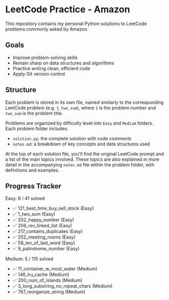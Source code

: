 # LeetCode Practice - Amazon

This repository contains my personal Python solutions to LeetCode problems commonly asked by Amazon.

## Goals

- Improve problem-solving skills
- Remain sharp on data structures and algorithms
- Practice writing clean, efficient code
- Apply Git version control

## Structure

Each problem is stored in its own file, named similarly to the corresponding LeetCode problem (e.g. `1_two_sum`), where `1` is the problem number and `two_sum` is the problem title.

Problems are organized by difficulty level into `Easy` and `Medium` folders.  
Each problem folder includes:

- `solution.py`: the complete solution with code comments
- `notes.md`: a breakdown of key concepts and data structures used

At the top of each solution file, you'll find the original LeetCode prompt and a list of the main topics involved. These topics are also explained in more detail in the accompanying `notes.md` file within the problem folder, with definitions and examples.

<!-- PROGRESS_START -->

## Progress Tracker

Easy: 8 / 41 solved

- ✅ 121_best_time_buy_sell_stock (Easy)
- ✅ 1_two_sum (Easy)
- ✅ 202_happy_number (Easy)
- ✅ 206_rev_linked_list (Easy)
- ✅ 217_contains_duplicates (Easy)
- ✅ 252_meeting_rooms (Easy)
- ✅ 58_len_of_last_word (Easy)
- ✅ 9_palindrome_number (Easy)

Medium: 5 / 115 solved

- ✅ 11_container_w_most_water (Medium)
- ✅ 146_lru_cache (Medium)
- ✅ 200_num_of_islands (Medium)
- ✅ 3_long_substring_no_repeat_chars (Medium)
- ✅ 767_reorganize_string (Medium)


<!-- PROGRESS_END -->